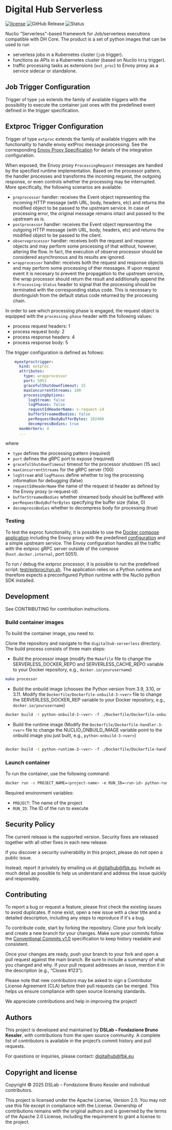 # Digital Hub Serverless

[![license](https://img.shields.io/badge/license-Apache%202.0-blue)](https://github.com/scc-digitalhub/digitalhub-core/LICENSE) ![GitHub Release](https://img.shields.io/github/v/release/scc-digitalhub/digitalhub-serverless)
![Status](https://img.shields.io/badge/status-stable-gold)

Nuclio "Serverless"-based framework for Job/serverless executions compatible with DH Core. The product is a set of python images that can be used to run 
- serverless jobs in a Kubernetes cluster (``job`` trigger).
- functions as APIs in a Kubernetes cluster (based on Nuclio ``http`` trigger).
- traffic processing tasks as extensions (``ext_proc``) to Envoy proxy as a service sidecar or standalone.

## Job Trigger Configuration

Trigger of type ``job`` extends the family of available triggers with the possibility to execute the container just ones with the predefined
event defined in the trigger specification.  

## Extproc Trigger Configuration

Trigger of type ``extproc`` extends the family of available triggers with the functionality to handle envoy extProc message processing. See the corresponding
[Envoy Proxy Specification](https://www.envoyproxy.io/docs/envoy/latest/configuration/http/http_filters/ext_proc_filter) for details of the integration configuration.

When exposed, the Envoy proxy ``ProcessingRequest`` messages are handled by the specified runtime implementation. Based on the processor pattern, the 
handler processes and transforms the incoming request, the outgoing response, or even controls whether the processing may be interrupted. More specifically, the
following scenarios are available:

- ``preprocessor`` handler: receives the Event object representing the incoming HTTP message (with URL, body, headers, etc) and returns the modified object to be passed to the upstream service. In case of processing error, the original message remains intact and passed to the upstream as is.
- ``postprocessor`` handler: receives the Event object representing the outgoing HTTP message (with URL, body, headers, etc) and returns the modified object to be passed to the client.
- ``observeprocessor`` handler: receives both the request and response objects and may perform some processing of that without, however, altering the flow. In fact, the execution of observe processor should be considered asynchronous and its results are ignored.
- ``wrapprocessor`` handler: receives both the request and response objects and may perform some processing of ther messages. If upon request event it is necesary to prevent the propagation to the upstream service, the wrap processor should return the result and additionally append the ``X-Processing-Status`` header to signal that the processing should be terminated with the corresponding status code. This is necessary to disntinguish from the default status code returned by the processing chain. 

In order to see which processing phase is engaged, the request object is equipped with the ``processing-phase`` header with the following values:

- process request headers: 1
- process request body: 2
- process response headers: 4
- process response body: 5

The trigger configuration is defined as follows:

```yaml
    myextproctrigger:
      kind: extproc
      attributes:
        type: wrapprocessor                        
        port: 5051                                 
        gracefulShutdownTimeout: 15
        maxConcurrentStreams: 100
        processingOptions:
          logStream: false
          logPhases: false
          requestIdHeaderName: x-request-id
          bufferStreamedBodies: false
          perRequestBodyBufferBytes: 102400
          decompressBodies: true
      maxWorkers: 4  
      ...
```

where 

- ``type`` defines the processing pattern (required)
- ``port`` defines the gRPC port to expose (required)
- ``gracefulShutdownTimeout`` timeout for the processor shutdown (15 sec)
- ``maxConcurrentStreams`` for the gRPC server (100)
- ``logStream`` and ``logPhases`` define whether to log the processing information for debugging (false)
- ``requestIdHeaderName`` the name of the request id header as defined by the Envoy proxy (x-request-id)
- ``bufferStreamedBodies`` whether streamed body should be bufffered with ``perRequestBodyBufferBytes`` specifying the buffer size (false, 0)
- ``decompressBodies`` whether to decompress body for processing (true)

### Testing

To test the exproc functionality, it is possible to use the [Docker compose application](test/extproc/envoy-compose/docker-compose.yaml) including the Envoy proxy with the predefined [configuration](test/extproc/envoy-compose/envoy.yaml) and a simple upstream service. The Envoy configuration handles all the traffic with the 
extproc gRPC server outside of the compose (``host.docker.internal``, port 5051).

To run / debug the extproc processor, it is possible to run the predefined script: [test/extproc/run.sh](test/extproc/run.sh). The application
relies on a Python runtime and therefore expects a preconfigured Python runtime with the Nuclio python SDK installed.


## Development

See CONTRIBUTING for contribution instructions.

### Build container images

To build the container image, you need to:

Clone the repository and navigate to the `digitalhub-serverless` directory. The build process consists of three main steps:

- Build the processor image (modify the `Makefile` file to change the SERVERLESS_DOCKER_REPO and SERVERLESS_CACHE_REPO variable to your Docker repository, e.g., `docker.io/yourusername`)

```bash
make processor
```

- Build the onbuild image (chooses the Python version from 3.9, 3.10, or 3.11. Modify the `Dockerfile/Dockerfile-onbuild-3-<ver>` file to change the SERVERLESS_DOCKER_REP variable to your Docker repository, e.g., `docker.io/yourusername`)

```bash
docker build -t python-onbuild-3-<ver> -f ./Dockerfile/Dockerfile-onbuild-3-<ver> -e =<ver> .
```

- Build the runtime image  (Modify the `Dockerfile/Dockerfile-handler-3-<ver>` file to change the NUCLIO_ONBUILD_IMAGE variable point to the onbuild image you just built, e.g., `python-onbuild-3-<ver>`)

```bash

docker build -t python-runtime-3-<ver> -f ./Dockerfile/Dockerfile-handler-3-<ver> .
```

### Launch container

To run the container, use the following command:

```bash
docker run -e PROJECT_NAME=<project-name> -e RUN_ID=<run-id> python-runtime-3-<ver>
```

Required environment variables:

- `PROJECT`: The name of the project
- `RUN_ID`: The ID of the run to execute

## Security Policy

The current release is the supported version. Security fixes are released together with all other fixes in each new release.

If you discover a security vulnerability in this project, please do not open a public issue.

Instead, report it privately by emailing us at digitalhub@fbk.eu. Include as much detail as possible to help us understand and address the issue quickly and responsibly.

## Contributing

To report a bug or request a feature, please first check the existing issues to avoid duplicates. If none exist, open a new issue with a clear title and a detailed description, including any steps to reproduce if it's a bug.

To contribute code, start by forking the repository. Clone your fork locally and create a new branch for your changes. Make sure your commits follow the [Conventional Commits v1.0](https://www.conventionalcommits.org/en/v1.0.0/) specification to keep history readable and consistent.

Once your changes are ready, push your branch to your fork and open a pull request against the main branch. Be sure to include a summary of what you changed and why. If your pull request addresses an issue, mention it in the description (e.g., “Closes #123”).

Please note that new contributors may be asked to sign a Contributor License Agreement (CLA) before their pull requests can be merged. This helps us ensure compliance with open source licensing standards.

We appreciate contributions and help in improving the project!

## Authors

This project is developed and maintained by **DSLab – Fondazione Bruno Kessler**, with contributions from the open source community. A complete list of contributors is available in the project’s commit history and pull requests.

For questions or inquiries, please contact: [digitalhub@fbk.eu](mailto:digitalhub@fbk.eu)

## Copyright and license

Copyright © 2025 DSLab – Fondazione Bruno Kessler and individual contributors.

This project is licensed under the Apache License, Version 2.0.
You may not use this file except in compliance with the License. Ownership of contributions remains with the original authors and is governed by the terms of the Apache 2.0 License, including the requirement to grant a license to the project.
